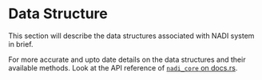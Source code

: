 # Data Structure

This section will describe the data structures associated with NADI system in brief.

For more accurate and upto date details on the data structures and their available methods. Look at the API reference of [`nadi_core` on docs.rs](https://docs.rs/nadi_core/latest/nadi_core/).
